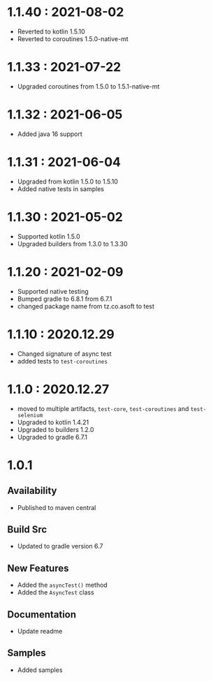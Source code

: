 # 1.1.40 : 2021-08-02

- Reverted to kotlin 1.5.10
- Reverted to coroutines 1.5.0-native-mt

# 1.1.33 : 2021-07-22

- Upgraded coroutines from 1.5.0 to 1.5.1-native-mt

# 1.1.32 : 2021-06-05

- Added java 16 support

# 1.1.31 : 2021-06-04

- Upgraded from kotlin 1.5.0 to 1.5.10
- Added native tests in samples

# 1.1.30 : 2021-05-02

- Supported kotlin 1.5.0
- Upgraded builders from 1.3.0 to 1.3.30

# 1.1.20 : 2021-02-09

- Supported native testing
- Bumped gradle to 6.8.1 from 6.7.1
- changed package name from tz.co.asoft to test

# 1.1.10 : 2020.12.29

- Changed signature of async test
- added tests to `test-coroutines`

# 1.1.0 : 2020.12.27

- moved to multiple artifacts, `test-core`, `test-coroutines` and `test-selenium`
- Upgraded to kotlin 1.4.21
- Upgraded to builders 1.2.0
- Upgraded to gradle 6.7.1

# 1.0.1

## Availability

- Published to maven central

## Build Src

- Updated to gradle version 6.7

## New Features

- Added the `asyncTest()` method
- Added the `AsyncTest` class

## Documentation

- Update readme

## Samples

- Added samples
